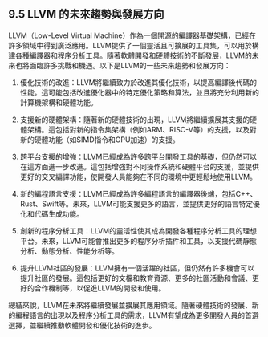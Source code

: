 ## 9.5 LLVM 的未來趨勢與發展方向

LLVM（Low-Level Virtual Machine）作為一個開源的編譯器基礎架構，已經在許多領域中得到廣泛應用。LLVM提供了一個靈活且可擴展的工具集，可以用於構建各種編譯器和程序分析工具。隨著軟體開發和硬體技術的不斷發展，LLVM的未來也將面臨許多挑戰和機遇。以下是LLVM的一些未來趨勢和發展方向：

1. 優化技術的改進：LLVM將繼續致力於改進其優化技術，以提高編譯後代碼的性能。這可能包括改進優化器中的特定優化策略和算法，並且將充分利用新的計算機架構和硬體功能。

2. 支援新的硬體架構：隨著新的硬體技術的出現，LLVM將繼續擴展其支援的硬體架構。這包括對新的指令集架構（例如ARM、RISC-V等）的支援，以及對新的硬體功能（如SIMD指令和GPU加速）的支援。

3. 跨平台支援的增強：LLVM已經成為許多跨平台開發工具的基礎，但仍然可以在這方面進一步改進。這包括增強對不同操作系統和硬體平台的支援，並提供更好的交叉編譯功能，使開發人員能夠在不同的環境中更輕鬆地使用LLVM。

4. 新的編程語言支援：LLVM已經成為許多編程語言的編譯器後端，包括C++、Rust、Swift等。未來，LLVM可能支援更多的語言，並提供更好的語言特定優化和代碼生成功能。

5. 創新的程序分析工具：LLVM的靈活性使其成為開發各種程序分析工具的理想平台。未來，LLVM可能會推出更多的程序分析插件和工具，以支援代碼靜態分析、動態分析、性能分析等。

6. 提升LLVM社區的發展：LLVM擁有一個活躍的社區，但仍然有許多機會可以提升社區的發展。這包括更好的文檔和教育資源、更多的社區活動和會議、更好的合作機制等，以促進LLVM的開發和使用。

總結來說，LLVM在未來將繼續發展並擴展其應用領域。隨著硬體技術的發展、新的編程語言的出現以及程序分析工具的需求，LLVM有望成為更多開發人員的首選選擇，並繼續推動軟體開發和優化技術的進步。